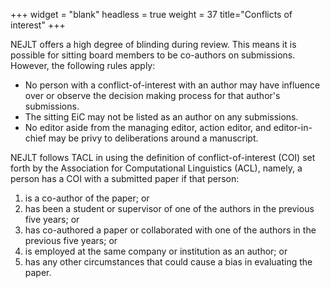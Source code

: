+++
widget = "blank"
headless = true
weight = 37
title="Conflicts of interest"
+++

NEJLT offers a high degree of blinding during review. This means it is possible for sitting board members to be co-authors on submissions. However, the following rules apply:

* No person with a conflict-of-interest with an author may have influence over or observe the decision making process for that author's submissions.
* The sitting EiC may not be listed as an author on any submissions.
* No editor aside from the managing editor, action editor, and editor-in-chief may be privy to deliberations around a manuscript.

NEJLT follows TACL in using the definition of conflict-of-interest (COI) set forth by the Association for Computational Linguistics (ACL), namely, a person has a COI with a submitted paper if that person:

1. is a co-author of the paper; or
1. has been a student or supervisor of one of the authors in the previous five years; or 
1. has co-authored a paper or collaborated with one of the authors in the previous five years; or 
1. is employed at the same company or institution as an author; or 
1. has any other circumstances that could cause a bias in evaluating the paper. 
